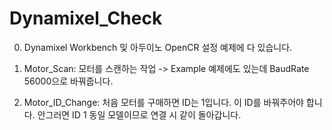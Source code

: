 # Dynamixel_Check


0. Dynamixel Workbench 및 아두이노 OpenCR 설정 예제에 다 있습니다. 



1. Motor_Scan: 모터를 스캔하는 작업 -> Example 예제에도 있는데 BaudRate 56000으로 바꿔줍니다. 

2. Motor_ID_Change: 처음 모터를 구매하면 ID는 1입니다. 이 ID를 바꿔주어야 합니다. 안그러면 ID 1 동일 모델이므로 연결 시 같이 돌아갑니다. 
